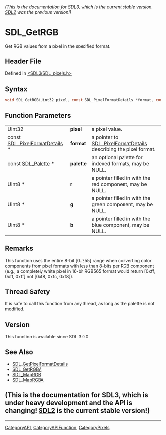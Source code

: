###### (This is the documentation for SDL3, which is the current stable version. [SDL2](https://wiki.libsdl.org/SDL2/) was the previous version!)
# SDL_GetRGB

Get RGB values from a pixel in the specified format.

## Header File

Defined in [<SDL3/SDL_pixels.h>](https://github.com/libsdl-org/SDL/blob/main/include/SDL3/SDL_pixels.h)

## Syntax

```c
void SDL_GetRGB(Uint32 pixel, const SDL_PixelFormatDetails *format, const SDL_Palette *palette, Uint8 *r, Uint8 *g, Uint8 *b);
```

## Function Parameters

|                                                          |             |                                                                                            |
| -------------------------------------------------------- | ----------- | ------------------------------------------------------------------------------------------ |
| Uint32                                                   | **pixel**   | a pixel value.                                                                             |
| const [SDL_PixelFormatDetails](SDL_PixelFormatDetails) * | **format**  | a pointer to [SDL_PixelFormatDetails](SDL_PixelFormatDetails) describing the pixel format. |
| const [SDL_Palette](SDL_Palette) *                       | **palette** | an optional palette for indexed formats, may be NULL.                                      |
| Uint8 *                                                  | **r**       | a pointer filled in with the red component, may be NULL.                                   |
| Uint8 *                                                  | **g**       | a pointer filled in with the green component, may be NULL.                                 |
| Uint8 *                                                  | **b**       | a pointer filled in with the blue component, may be NULL.                                  |

## Remarks

This function uses the entire 8-bit [0..255] range when converting color
components from pixel formats with less than 8-bits per RGB component
(e.g., a completely white pixel in 16-bit RGB565 format would return [0xff,
0xff, 0xff] not [0xf8, 0xfc, 0xf8]).

## Thread Safety

It is safe to call this function from any thread, as long as the palette is
not modified.

## Version

This function is available since SDL 3.0.0.

## See Also

- [SDL_GetPixelFormatDetails](SDL_GetPixelFormatDetails)
- [SDL_GetRGBA](SDL_GetRGBA)
- [SDL_MapRGB](SDL_MapRGB)
- [SDL_MapRGBA](SDL_MapRGBA)


## (This is the documentation for SDL3, which is under heavy development and the API is changing! [SDL2](https://wiki.libsdl.org/SDL2/) is the current stable version!)



----
[CategoryAPI](CategoryAPI), [CategoryAPIFunction](CategoryAPIFunction), [CategoryPixels](CategoryPixels)


